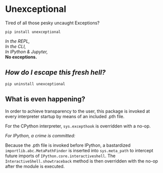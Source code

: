 # Unexceptional

Tired of all those pesky uncaught Exceptions?

````
pip install unexceptional
````
 
*In the REPL,*  
*In the CLI,*  
*In IPython & Jupyter,*  
__No exceptions.__ 

## *How do I escape this fresh hell?*
```
pip uninstall unexceptional
```

## What is even happening?

In order to achieve transparency to the user, this package is invoked at every interpreter startup by means of an included .pth file.
  
For the CPython interpreter, `sys.excepthook` is overridden with a no-op.
  
_For IPython, a crime is committed:_  
  
Because the .pth file is invoked before IPython, a bastardized `importlib.abc.MetaPathFinder` is inserted into `sys.meta_path` to intercept future imports of `IPython.core.interactiveshell`.
The `InteractiveShell.showtraceback` method is then overridden with the no-op after the module is executed.
